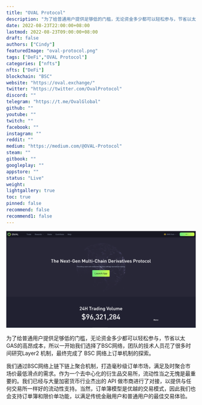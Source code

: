 ```yaml
---
title: "OVAL Protocol"
description: "为了给普通用户提供足够低的门槛，无论资金多少都可以轻松参与，节省以太GAS的高昂成本，所以一开始我们选择了BSC网络，团队的技术人员花了很多时间研究Layer2 机制，最终完成了 BSC 网络上订单机制的探索。"
date: 2022-08-23T22:00:00+08:00
lastmod: 2022-08-23T09:00:00+08:00
draft: false
authors: ["Cindy"]
featuredImage: "oval-protocol.png"
tags: ["DeFi","OVAL Protocol"]
categories: ["nfts"]
nfts: ["DeFi"]
blockchain: "BSC"
website: "https://oval.exchange/"
twitter: "https://twitter.com/OvalProtocol"
discord: ""
telegram: "https://t.me/OvalGlobal"
github: ""
youtube: ""
twitch: ""
facebook: ""
instagram: ""
reddit: ""
medium: "https://medium.com/@OVAL-Protocol"
steam: ""
gitbook: ""
googleplay: ""
appstore: ""
status: "Live"
weight: 
lightgallery: true
toc: true
pinned: false
recommend: false
recommend1: false
---
```

![image-20220823113040959](image-20220823113040959.png)

为了给普通用户提供足够低的门槛，无论资金多少都可以轻松参与，节省以太GAS的高昂成本，所以一开始我们选择了BSC网络，团队的技术人员花了很多时间研究Layer2 机制，最终完成了 BSC 网络上订单机制的探索。

我们通过BSC网络上链下链上聚合机制，打造毫秒级订单市场，满足及时聚合市场价最低滑点的需求。作为一个去中心化的衍生品交易所，流动性当之无愧是最重要的。我们已经与大量加密货币行业杰出的 API 做市商进行了对接，以提供与任何交易所一样好的流动性支持。当然，订单簿模型是优越的交易模式，因此我们也会支持订单簿和限价单功能，以满足传统金融用户和普通用户的最佳交易体验。